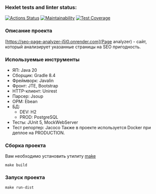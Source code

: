 ### Hexlet tests and linter status:
[![Actions Status](https://github.com/d1z3d/java-project-72/actions/workflows/hexlet-check.yml/badge.svg)](https://github.com/d1z3d/java-project-72/actions) [![Maintainability](https://api.codeclimate.com/v1/badges/b9c4f6c9d8a6c9381f4d/maintainability)](https://codeclimate.com/github/d1z3d/java-project-72/maintainability) [![Test Coverage](https://api.codeclimate.com/v1/badges/b9c4f6c9d8a6c9381f4d/test_coverage)](https://codeclimate.com/github/d1z3d/java-project-72/test_coverage)

### Описание проекта
[https://seo-page-analyzer-j5l0.onrender.com](Page analyzer) - сайт, который анализирует указанные страницы на SEO пригодность.

### Используемые инструменты
* ЯП: Java 20
* Сборщик: Gradle 8.4
* Фреймворк: Javalin
* Фронт: JTE, Bootstrap
* HTTP-клиент: Unirest
* Парсер: Jsoup
* ОРМ: Ebean
* БД:
  * DEV: H2
  * PROD: PostgreSQL
* Тесты: JUnit 5, MockWebServer
* Тест репортер: Jacoco
Также в проекте используется Docker при деплое на PRODUCTION.

### Сборка проекта
Вам необходимо установить утилиту [make](https://guides.hexlet.io/ru/makefile-as-task-runner/?_gl=1*1b2sh59*_ga*NzQ5MzAxNTIzLjE2OTkyOTM2MTc.*_ga_PM3R85EKHN*MTcwMjIyNTQ0MS4xMDguMS4xNzAyMjI3OTYzLjYwLjAuMA..*_ga_WWGZ6EVHEY*MTcwMjIyNTQ0MS4xMTEuMS4xNzAyMjI3OTYzLjYwLjAuMA..)
```
make build
```

### Запуск проекта
```
make run-dist
```
